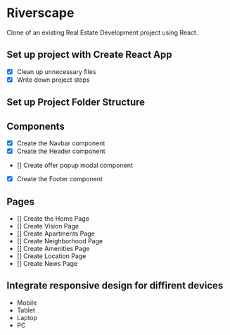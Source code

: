 # Riverscape

Clone of an existing Real Estate Development project using React.

## Set up project with Create React App

- [x] Clean up unnecessary files
- [x] Write down project steps

## Set up Project Folder Structure

## Components

- [x] Create the Navbar component
- [x] Create the Header component
- [] Create offer popup modal component
- [x] Create the Footer component

## Pages

- [] Create the Home Page
- [] Create Vision Page
- [] Create Apartments Page
- [] Create Neighborhood Page
- [] Create Amenities Page
- [] Create Location Page
- [] Create News Page

## Integrate responsive design for diffirent devices

- Mobile
- Tablet
- Laptop
- PC
